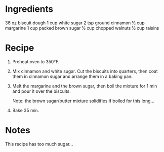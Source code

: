 Ingredients
===========
36 oz biscuit dough
1 cup white sugar
2 tsp ground cinnamon
½ cup margarine
1 cup packed brown sugar
½ cup chopped walnuts
½ cup raisins

Recipe
======
1. Preheat oven to 350°F.

2. Mix cinnamon and white sugar.  Cut the biscuits into quarters, then coat 
   them in cinnamon sugar and arrange them in a baking pan.

3. Melt the margarine and the brown sugar, then boil the mixture for 1 min and 
   pour it over the biscuits.

    Note: the brown sugar/butter mixture solidifies if boiled for this long...

4. Bake 35 min.

Notes
=====
This recipe has too much sugar...

